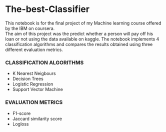 # The-best-Classifier


This notebook is for the final project of my Machine learning course offered by the IBM on coursera. 
<br>
The aim of this project was the predict whether a person will pay off his loan or not using the data available on kaggle. The notebook implements 4 classification algorithms and compares the results obtained using three different evaluation metrics. <br>

<h3> CLASSIFICATION ALGORITHMS </H3>
<ul>
  <li> K Nearest Neigbours </li>
  <li> Decision Trees </li>
  <li> Logistic Regression </li>
  <li> Support Vector Machine </li>
</ul>

<h3> EVALUATION METRICS </h3>
<ul> 
  <li> F1-score</li>
  <li> Jaccard similarity score </li>
  <li> Logloss </li>
</ul>
